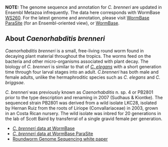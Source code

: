 **NOTE:** The genome sequence and annotation for *C. brenneri* are
updated in Ensembl Metazoa infrequently. The data here corresponds with
WormBase [WS260](ftp://ftp.wormbase.org/pub/wormbase/releases/WS260).
For the latest genome and annotation, please visit [WormBase
ParaSite](http://parasite.wormbase.org) (for an Ensembl-oriented view),
or [WormBase](http://www.wormbase.org).

About *Caenorhabditis brenneri*
-------------------------------

*Caenorhabditis brenneri* is a small, free-living round worm found in
decaying plant material throughout the tropics. The worms feed on the
bacteria and other micro-organisms associated with plant decay. The
biology of *C. brenneri* is similar to that of [*C.
elegans*](/Caenorhabditis_elegans) with a short generation time through
four larval stages into an adult. *C.brenneri* has both male and female
adults, unlike the hermaphroditic species such as *C. elegans* and *C.
briggsae*.

*C. brenneri* was previously known as *Caenorhabditis* n. sp. 4 or
PB2801 prior to the type description and renaming in 2007 (Sudhaus &
Kiontke). The sequenced strain PB2801 was derived from a wild isolate
LKC28, isolated by Hernan Ruiz from the roots of Liriope
(Convallariaceae) in 2003, grown in an Costa Rican nursery. The wild
isolate was inbred for 20 generations in the lab of Scott Baird by
transferral of a single gravid female per generation.

-   [*C. brenneri* data at
    WormBase](http://www.wormbase.org/species/c_brenneri)
-   [*C. brenneri* data at WormBase
    ParaSite](http://parasite.wormbase.org/Caenorhabditis_brenneri/Info/Index)
-   [Roundworm Genome Sequencing white
    paper](http://www.genome.gov/11007952)
